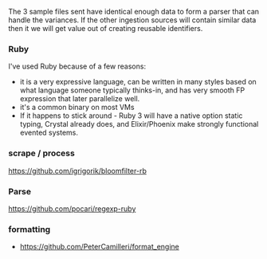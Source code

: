 The 3 sample files sent have identical enough data to form a parser that can handle the variances.  If the other ingestion sources will contain similar data then it we will get value out of creating reusable identifiers.  


### Ruby

I've used Ruby because of a few reasons:

* it is a very expressive language, can be written in many styles based on what language someone typically thinks-in, and has very smooth FP expression that later parallelize well.
* it's a common binary on most VMs
* If it happens to stick around - Ruby 3 will have a native option static typing, Crystal already does, and Elixir/Phoenix make strongly functional evented systems.

### scrape / process
https://github.com/igrigorik/bloomfilter-rb

### Parse
https://github.com/pocari/regexp-ruby

### formatting
* https://github.com/PeterCamilleri/format_engine

